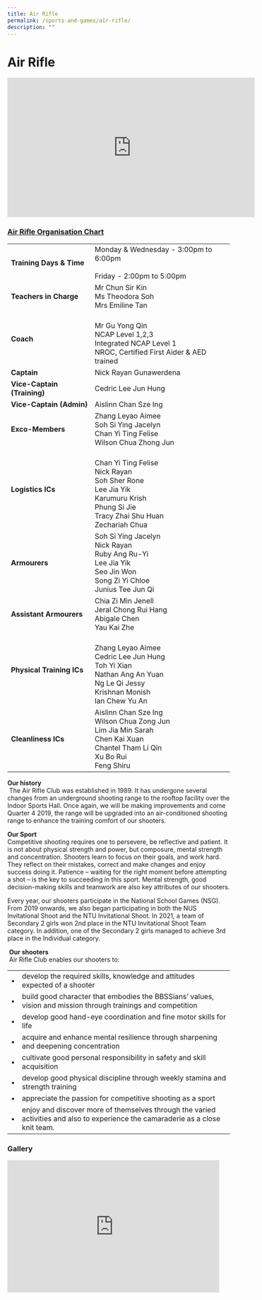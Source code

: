 ```yaml
---
title: Air Rifle
permalink: /sports-and-games/air-rifle/
description: ""
---
```

# Air Rifle

<iframe allowfullscreen="" allow="accelerometer; autoplay; clipboard-write; encrypted-media; gyroscope; picture-in-picture" frameborder="0" title="Air Rifle CCA 2022 Video" src="https://www.youtube.com/embed/jDwQLztBaIc" height="315" width="560"></iframe>

### **<u>Air Rifle Organisation Chart</u>**

|                         |                                           |
|-------------------------|-------------------------|
|    **Training Days &amp; Time** | Monday &amp; Wednesday - 3:00pm to 6:00pm<br><br>Friday - 2:00pm to 5:00pm                                                                           |
|      **Teachers in Charge** | Mr Chun Sir Kin <br>Ms Theodora Soh<br>Mrs Emiline Tan                                                                                           |
|                   **Coach** |                <br>Mr Gu Yong Qin<br>NCAP Level 1,2,3<br>Integrated NCAP Level 1<br>NROC, Certified First Aider &amp; AED trained<br>                |
|                **Captain** | Nick Rayan Gunawerdena                                                                                                                           |
| **Vice-Captain (Training)** | Cedric Lee Jun Hung                                                                                                                              |
|    **Vice-Captain (Admin)** | Aislinn Chan Sze Ing                                                                                                                             |
|            **Exco-Members** | Zhang Leyao Aimee<br>Soh Si Ying Jacelyn<br>Chan Yi Ting Felise<br>Wilson Chua Zhong Jun                                                         |
|           **Logistics ICs** | <br>Chan Yi Ting Felise<br>Nick Rayan<br>Soh Sher Rone<br>Lee Jia Yik<br>Karumuru Krish<br>Phung Si Jie<br>Tracy Zhai Shu Huan<br>Zechariah Chua |
|               **Armourers** | Soh Si Ying Jacelyn<br>Nick Rayan<br>Ruby Ang Ru-Yi<br>Lee Jia Yik<br>Seo Jin Won<br>Song Zi Yi Chloe<br>Junius Tee Jun Qi                       |
|     **Assistant Armourers** | Chia Zi Min Jenell<br>Jeral Chong Rui Hang<br>Abigale Chen<br>Yau Kai Zhe                                                                        |
|   **Physical Training ICs** |     <br>Zhang Leyao Aimee<br>Cedric Lee Jun Hung<br>Toh Yi Xian<br>Nathan Ang An Yuan<br>Ng Le Qi Jessy<br>Krishnan Monish<br>Ian Chew Yu An     |
|         **Cleanliness ICs** | Aislinn Chan Sze Ing<br>Wilson Chua Zong Jun<br>Lim Jia Min Sarah<br>Chen Kai Xuan<br>Chantel Tham Li Qin<br>Xu Bo Rui<br>Feng Shiru             |

**Our history**  
&nbsp;The Air Rifle Club was established in 1989. It has undergone several changes from an underground shooting range to the rooftop facility over the Indoor Sports Hall. Once again, we will be making improvements and come Quarter 4 2019, the range will be upgraded into an air-conditioned shooting range to enhance the training comfort of our shooters. &nbsp;  
  
**Our Sport**  
Competitive shooting requires one to persevere, be reflective and patient. It is not about physical strength and power, but composure, mental strength and concentration. Shooters learn to focus on their goals, and work hard. They reflect on their mistakes, correct and make changes and enjoy success doing it. Patience – waiting for the right moment before attempting a shot – is the key to succeeding in this sport. Mental strength, good decision-making skills and teamwork are also key attributes of our shooters.  
  
Every year, our shooters participate in the National School Games (NSG). From 2019 onwards, we also began participating in both the NUS Invitational Shoot and the NTU Invitational Shoot. In 2021, a team of Secondary 2 girls won 2nd place in the NTU Invitational Shoot Team category. In addition, one of the Secondary 2 girls managed to achieve 3rd place in the Individual category.  
  
&nbsp;**Our shooters**  
&nbsp;Air Rifle Club enables our shooters to:
 
 |   |                             |
|---|------------|
| •  | develop the required skills, knowledge and attitudes expected of a shooter                                                       |
|  • | build good character that embodies the BBSSians’ values, vision and mission through trainings and competition                    |
| •  | develop good hand-eye coordination and fine motor skills for life                                                                |
|  • | acquire and enhance mental resilience through sharpening and deepening concentration                                             |
| •  | cultivate good personal responsibility in safety and skill acquisition                                                           |
|•   | develop good physical discipline through weekly stamina and strength training                                                    |
| •  | appreciate the passion for competitive shooting as a sport                                                                       |
|  • | enjoy and discover more of themselves through the varied activities and also to experience the camaraderie as a close knit team. |

### Gallery
<iframe allowfullscreen="true" height="299" width="480" frameborder="0" src="https://docs.google.com/presentation/d/e/2PACX-1vSH1iBEnl4VKwNrQgxGNKcsfRkRcPTwXcfjnnBVKP6sYBlgvLNDYksAktzZMdjBc7dWEZ-zKoPwRlRe/embed?start=true&amp;loop=true&amp;delayms=3000"></iframe>